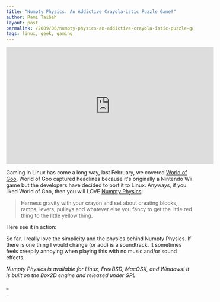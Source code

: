 ```yaml
---
title: "Numpty Physics: An Addictive Crayola-istic Puzzle Game!"
author: Rami Taibah 
layout: post
permalink: /2009/06/numpty-physics-an-addictive-crayola-istic-puzzle-game/
tags: linux, geek, gaming
---
```


<iframe width="560" height="315" src="https://www.youtube.com/embed/RXvr7ukkE80" frameborder="0" allowfullscreen></iframe>

Gaming in Linux has come a long way, last February, we covered [World of Goo]({filename}/blog/2009-02-16-world-of-goo-an-eye-popping-game-ported-to-linux.markdown). World of Goo captured headlines because it's originally a Nintendo Wii game but the developers have decided to port it to Linux. Anyways, if you liked World of Goo, then you will LOVE  [Numpty Physics](http://numptyphysics.garage.maemo.org/):


> Harness gravity with your crayon and set about creating blocks, ramps, levers, pulleys and whatever else you fancy to get the little red thing to the little yellow thing.

Here see it in action:


So far, I really love the simplicity and the physics behind Numpty Physics. If there is one thing I would change (or add) is a soundtrack. It sometimes feels creepily annoying when playing this with no music and/or sound effects.

_Numpty Physics is available for Linux, FreeBSD, MacOSX, and Windows! It is built on the Box2D engine and released under GPL_

_  
_
